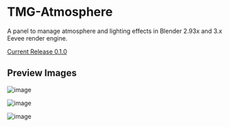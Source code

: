 # TMG-Atmosphere
A panel to manage atmosphere and lighting effects in Blender 2.93x and 3.x Eevee render engine.

[Current Release 0.1.0](https://github.com/Mainman002/TMG-Atmosphere/releases/tag/0.1.0)

## Preview Images
![image](https://user-images.githubusercontent.com/11281480/163914986-5201b118-8fcd-43be-bacb-0be2fc7e19de.png)

![image](https://user-images.githubusercontent.com/11281480/163505930-b720de15-f4f1-43b9-9d09-5b4073e048b9.png)

![image](https://user-images.githubusercontent.com/11281480/163505946-e0ce40dc-cec5-444e-8d1c-311b4e45d789.png)

